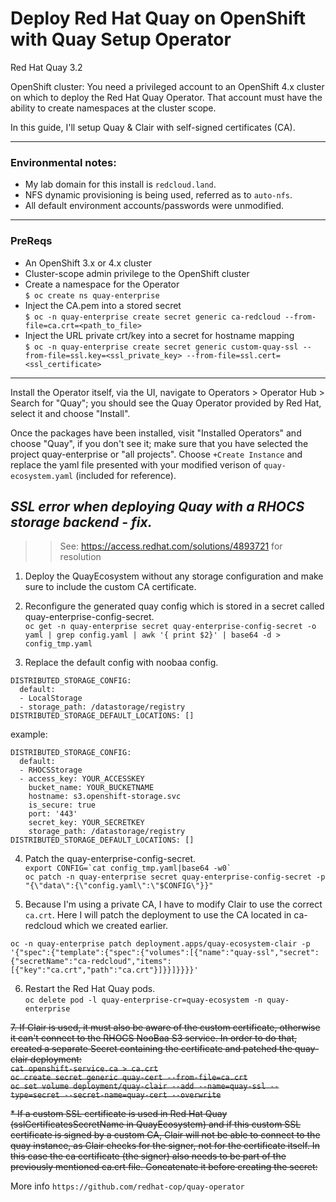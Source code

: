 # Deploy Red Hat Quay on OpenShift with Quay Setup Operator

Red Hat Quay 3.2

OpenShift cluster: You need a privileged account to an OpenShift 4.x cluster on which to deploy the Red Hat Quay Operator. That account must have the ability to create namespaces at the cluster scope. 

In this guide, I'll setup Quay & Clair with self-signed certificates (CA). 

---
### Environmental notes:

* My lab domain for this install is ```redcloud.land```.
* NFS dynamic provisioning is being used, referred as to ```auto-nfs```.
* All default environment accounts/passwords were unmodified.

---
### PreReqs
* An OpenShift 3.x or 4.x cluster
* Cluster-scope admin privilege to the OpenShift cluster
* Create a namespace for the Operator \
```$ oc create ns quay-enterprise```
* Inject the CA.pem into a stored secret \
```$ oc -n quay-enterprise create secret generic ca-redcloud --from-file=ca.crt=<path_to_file>```
* Inject the URL private crt/key into a secret for hostname mapping \
```$ oc -n quay-enterprise create secret generic custom-quay-ssl --from-file=ssl.key=<ssl_private_key> --from-file=ssl.cert=<ssl_certificate> ```

---
Install the Operator itself, via the UI, navigate to Operators > Operator Hub > Search for "Quay"; you should see the Quay Operator provided by Red Hat, select it and choose "Install".

Once the packages have been installed, visit "Installed Operators" and choose "Quay", if you don't see it; make sure that you have selected the project quay-enterprise or "all projects". Choose ```+Create Instance``` and replace the yaml file presented with your modified verison of ```quay-ecosystem.yaml``` (included for reference).

## *SSL error when deploying Quay with a RHOCS storage backend - fix.*
>> See: https://access.redhat.com/solutions/4893721 for resolution

1. Deploy the QuayEcosystem without any storage configuration and make sure to include the custom CA certificate.

2. Reconfigure the generated quay config which is stored in a secret called quay-enterprise-config-secret. \
```oc get -n quay-enterprise secret quay-enterprise-config-secret -o yaml | grep config.yaml | awk '{ print $2}' | base64 -d > config_tmp.yaml```

3. Replace the default config with noobaa config. 
```
DISTRIBUTED_STORAGE_CONFIG:
  default:
  - LocalStorage
  - storage_path: /datastorage/registry
DISTRIBUTED_STORAGE_DEFAULT_LOCATIONS: []
```
example:
```
DISTRIBUTED_STORAGE_CONFIG:
  default:
  - RHOCSStorage
  - access_key: YOUR_ACCESSKEY
    bucket_name: YOUR_BUCKETNAME
    hostname: s3.openshift-storage.svc
    is_secure: true
    port: '443'
    secret_key: YOUR_SECRETKEY
    storage_path: /datastorage/registry
DISTRIBUTED_STORAGE_DEFAULT_LOCATIONS: []
```

4. Patch the quay-enterprise-config-secret. \
``` export CONFIG=`cat config_tmp.yaml|base64 -w0` ``` \
``` oc patch -n quay-enterprise secret quay-enterprise-config-secret -p "{\"data\":{\"config.yaml\":\"$CONFIG\"}}" ```

5. Because I'm using a private CA, I have to modify Clair to use the correct ```ca.crt```. Here I will patch the deployment to use the CA located in ca-redcloud which we created earlier. 

``` oc -n quay-enterprise patch deployment.apps/quay-ecosystem-clair -p '{"spec":{"template":{"spec":{"volumes":[{"name":"quay-ssl","secret":{"secretName":"ca-redcloud","items":[{"key":"ca.crt","path":"ca.crt"}]}}]}}}}' ```

6. Restart the Red Hat Quay pods. \
``` oc delete pod -l quay-enterprise-cr=quay-ecosystem -n quay-enterprise ```

~~7. If Clair is used, it must also be aware of the custom certificate, otherwise it can't connect to the RHOCS NooBaa S3 service. In order to do that, created a separate Secret containing the certificate and patched the quay-clair deployment: \
``` cat openshift-service.ca > ca.crt ``` \
``` oc create secret generic quay-cert --from-file=ca.crt ``` \
``` oc set volume deployment/quay-clair --add --name=quay-ssl --type=secret --secret-name=quay-cert --overwrite ```~~

~~* If a custom SSL certificate is used in Red Hat Quay (sslCertificatesSecretName in QuayEcosystem) and if this custom SSL certificate is signed by a custom CA, Clair will not be able to connect to the quay instance, as Clair checks for the signer, not for the certificate itself.
In this case the ca certificate (the signer) also needs to be part of the previously mentioned ca.crt file. Concatenate it before creating the secret:~~

More info ```https://github.com/redhat-cop/quay-operator```